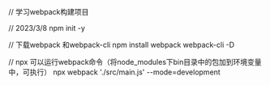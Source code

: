 // 学习webpack构建项目

// 2023/3/8
npm init -y

// 下载webpack 和webpack-cli
npm install webpack webpack-cli -D

// npx 可以运行webpack命令（将node_modules下bin目录中的包加到环境变量中，可执行）
npx webpack './src/main.js' --mode=development
